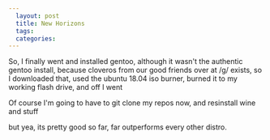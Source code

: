 ```yaml
---
  layout: post
  title: New Horizons
  tags: 
  categories: 
---
```


So, I finally went and installed gentoo, although it wasn't the authentic gentoo install, because cloveros from our good friends over at /g/ exists, so I downloaded that, used the ubuntu 18.04 iso burner, burned it to my working flash drive, and off I went

Of course I'm going to have to git clone my repos now, and resinstall wine and stuff

but yea, its pretty good so far, far outperforms every other distro.
